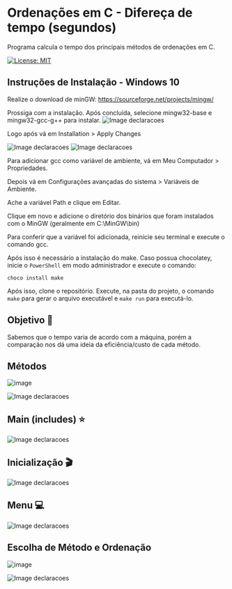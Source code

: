 # Ordenações em C - Difereça de tempo (segundos)
Programa calcula o tempo dos principais métodos de ordenações em C.

[![License: MIT](https://img.shields.io/badge/License-MIT-green.svg)](https://github.com/igorlamoia/C-ordenacoes-tempo/blob/main/LICENSE)


## Instruções de Instalação - Windows 10

Realize o download de minGW: https://sourceforge.net/projects/mingw/

Prossiga com a instalação. Após concluída, selecione mingw32-base e mingw32-gcc-g++ para instalar.
![Image declaracoes](./images/setup-windows-1.png)

Logo após vá em Installation > Apply Changes

![Image declaracoes](./images/setup-windows-2.png)
![Image declaracoes](./images/setup-windows-3.png)


Para adicionar gcc como variável de ambiente, vá em Meu Computador > Propriedades.

Depois vá em Configurações avançadas do sistema > Variáveis de Ambiente.

Ache a variável Path e clique em Editar.

Clique em novo e adicione o diretório dos binários que foram instalados com o MinGW (geralmente em C:\MinGW\bin)

Para conferir que a variável foi adicionada, reinicie seu terminal e execute o comando gcc.

Após isso é necessário a instalação do make. Caso possua chocolatey, inicie o `PowerShell` em modo administrador e execute o comando:

```
choco install make
```

Após isso, clone o repositório. Execute, na pasta do projeto, o comando `make` para gerar o arquivo executável e `make run` para executá-lo.

## Objetivo :bookmark_tabs:
 Sabemos que o tempo varia de acordo com a máquina, porém a comparação nos dá uma ideia da eficiência/custo de cada método.
 
 
 ## Métodos
![image](https://user-images.githubusercontent.com/62469164/124341548-82703800-db93-11eb-8336-7e350a728958.png) 

![Image declaracoes](./images/metodos.png)


## Main (includes) :star:
![Image declaracoes](./images/main.png)


## Inicialização :clapper:
![Image declaracoes](./images/inicializacao.png)


## Menu :computer:
![Image declaracoes](./images/menu.png)

## Escolha de Método e Ordenação 
![image](https://user-images.githubusercontent.com/62469164/124341687-79cc3180-db94-11eb-8c51-07ca9bca3f93.png)

![Image declaracoes](./images/escolhas.png)

